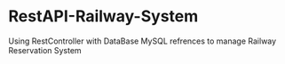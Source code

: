 # RestAPI-Railway-System
Using RestController with DataBase MySQL refrences to manage Railway Reservation System
